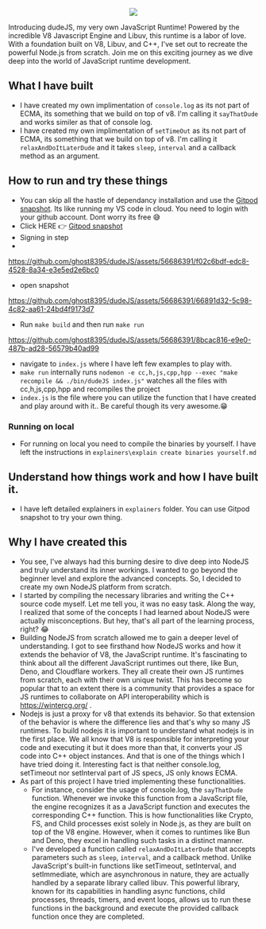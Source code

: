 <p align="center">
  <img src="https://github.com/ghost8395/dudeJS/assets/56686391/c7713b9a-b388-40b4-a069-ab28621004da" />
</p>

Introducing dudeJS, my very own JavaScript Runtime! Powered by the incredible V8 Javascript Engine and Libuv, this runtime is a labor of love. With a foundation built on V8, Libuv, and C++, I've set out to recreate the powerful Node.js from scratch. Join me on this exciting journey as we dive deep into the world of JavaScript runtime development.


## What I have built
- I have created my own implimentation of `console.log` as its not part of ECMA, its something that we build on top of v8. I'm calling it `sayThatDude` and works similer as that of console log.
- I have created my own implimentation of `setTimeOut` as its not part of ECMA, its something that we build on top of v8. I'm calling it `relaxAndDoItLaterDude` and it takes `sleep`, `interval` and a callback method as an argument.

## How to run and try these things
- You can skip all the hastle of dependancy installation and use the [Gitpod snapshot](https://gitpod.io#snapshot/b2764759-2f5f-4c71-a69a-748155040914). Its like running my VS code in cloud. You need to login with your github account. Dont worry its free 😅
- Click HERE 👉 [Gitpod snapshot](https://gitpod.io#snapshot/b2764759-2f5f-4c71-a69a-748155040914)
- Signing in step
- 
https://github.com/ghost8395/dudeJS/assets/56686391/f02c6bdf-edc8-4528-8a34-e3e5ed2e6bc0

- open snapshot

https://github.com/ghost8395/dudeJS/assets/56686391/66891d32-5c98-4c82-aa61-24bd4f9173d7

- Run `make build` and then run `make run`

https://github.com/ghost8395/dudeJS/assets/56686391/8bcac816-e9e0-487b-ad28-56579b40ad99


- navigate to `index.js` where I have left few examples to play with.
- `make run` internally runs `nodemon -e cc,h,js,cpp,hpp --exec "make recompile && ./bin/dudeJS index.js"` watches all the files with cc,h,js,cpp,hpp and recompiles the project
- `index.js` is the file where you can utilize the function that I have created and play around with it.. Be careful though its very awesome.😁

### Running on local
- For running on local you need to compile the binaries by yourself. I have left the instructions in `explainers\explain create binaries yourself.md`

## Understand how things work and how I have built it.
- I have left detailed explainers in `explainers` folder. You can use Gitpod snapshot to try your own thing.



## Why I have created this
- You see, I've always had this burning desire to dive deep into NodeJS and truly understand its inner workings. I wanted to go beyond the beginner level and explore the advanced concepts. So, I decided to create my own NodeJS platform from scratch.
- I started by compiling the necessary libraries and writing the C++ source code myself. Let me tell you, it was no easy task. Along the way, I realized that some of the concepts I had learned about NodeJS were actually misconceptions. But hey, that's all part of the learning process, right? 😂
- Building NodeJS from scratch allowed me to gain a deeper level of understanding. I got to see firsthand how NodeJS works and how it extends the behavior of V8, the JavaScript runtime. It's fascinating to think about all the different JavaScript runtimes out there, like Bun, Deno, and Cloudflare workers. They all create their own JS runtimes from scratch, each with their own unique twist. This has become so popular that to an extent there is a community that provides a space for JS runtimes to collaborate on API interoperability which is https://wintercg.org/ .
- Nodejs is just a proxy for v8 that extends its behavior. So that extension of the behavior is where the difference lies and that's why so many JS runtimes. To build nodejs it is important to understand what nodejs is in the first place. We all know that V8 is responsible for interpreting your code and executing it but it does more than that, it converts your JS code into C++ object instances. And that is one of the things which I have tried doing it. Interesting fact is that neither console.log, setTimeout nor setInterval part of JS specs, JS only knows ECMA.
- As part of this project I have tried implementing these functionalities.
  - For instance, consider the usage of console.log, the `sayThatDude` function. Whenever we invoke this function from a JavaScript file, the engine recognizes it as a JavaScript function and executes the corresponding C++ function. This is how functionalities like Crypto, FS, and Child processes exist solely in Node.js, as they are built on top of the V8 engine. However, when it comes to runtimes like Bun and Deno, they excel in handling such tasks in a distinct manner.
  - I've developed a function called `relaxAndDoItLaterDude` that accepts parameters such as `sleep`, `interval`, and a callback method. Unlike JavaScript's built-in functions like setTimeout, setInterval, and setImmediate, which are asynchronous in nature, they are actually handled by a separate library called libuv. This powerful library, known for its capabilities in handling async functions, child processes, threads, timers, and event loops, allows us to run these functions in the background and execute the provided callback function once they are completed.
